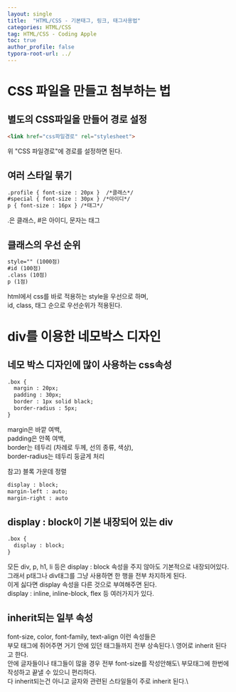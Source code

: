 ```yaml
---
layout: single
title:  "HTML/CSS - 기본태그, 링크, 태그사용법"
categories: HTML/CSS
tag: HTML/CSS - Coding Apple
toc: true
author_profile: false
typora-root-url: ../
---
```


# CSS 파일을 만들고 첨부하는 법
## 별도의 CSS파일을 만들어 경로 설정
```html
<link href="css파일경로" rel="stylesheet">
```
위 "CSS 파일경로"에 경로를 설정하면 된다.

## 여러 스타일 묶기
```html
.profile { font-size : 20px }  /*클래스*/
#special { font-size : 30px } /*아이디*/
p { font-size : 16px } /*태그*/
```
.은 클래스, #은 아이디, 문자는 태그

## 클래스의 우선 순위
```html
style="" (1000점)
#id (100점)
.class (10점) 
p (1점) 
```
html에서 css를 바로 적용하는 style을 우선으로 하며,\
id, class, 태그 순으로 우선순위가 적용된다.

# div를 이용한 네모박스 디자인
## 네모 박스 디자인에 많이 사용하는 css속성
```html
.box {
  margin : 20px; 
  padding : 30px;
  border : 1px solid black;
  border-radius : 5px;
}
```
margin은 바깥 여백,\
padding은 안쪽 여백,\
border는 테두리 (차례로 두께, 선의 종류, 색상),\
border-radius는 테두리 둥글게 처리

참고) 블록 가운데 정렬
```html
display : block;
margin-left : auto;
margin-right : auto
```

## display : block이 기본 내장되어 있는 div
```html
.box {
  display : block;
}
```
모든 div, p, h1, li 등은 display : block 속성을 주지 않아도 기본적으로 내장되어있다.\
그래서 p태그나 div태그를 그냥 사용하면 한 행을 전부 차지하게 된다.\
이게 싫다면 display 속성을 다른 것으로 부여해주면 된다.\
display : inline, inline-block, flex 등 여러가지가 있다.

## inherit되는 일부 속성
font-size, color, font-family, text-align 이런 속성들은\
부모 태그에 쥐어주면 거기 안에 있던 태그들까지 전부 상속된다.\ 
영어로 inherit 된다고 한다.\
안에 글자들이나 태그들이 많을 경우 전부 font-size를 작성안해도\ 
부모태그에 한번에 작성하고 끝낼 수 있으니 편리하다.\
다 inherit되는건 아니고 글자와 관련된 스타일들이 주로 inherit 된다.\
